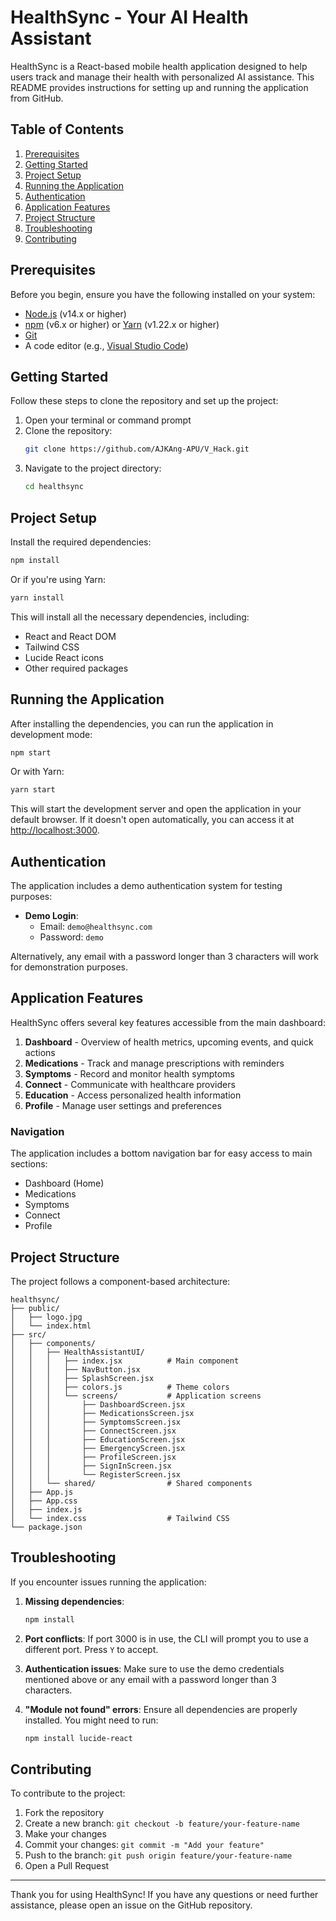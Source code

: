 # HealthSync - Your AI Health Assistant

HealthSync is a React-based mobile health application designed to help users track and manage their health with personalized AI assistance. This README provides instructions for setting up and running the application from GitHub.

## Table of Contents

1. [Prerequisites](#prerequisites)
2. [Getting Started](#getting-started)
3. [Project Setup](#project-setup)
4. [Running the Application](#running-the-application)
5. [Authentication](#authentication)
6. [Application Features](#application-features)
7. [Project Structure](#project-structure)
8. [Troubleshooting](#troubleshooting)
9. [Contributing](#contributing)

## Prerequisites

Before you begin, ensure you have the following installed on your system:

- [Node.js](https://nodejs.org/) (v14.x or higher)
- [npm](https://www.npmjs.com/) (v6.x or higher) or [Yarn](https://yarnpkg.com/) (v1.22.x or higher)
- [Git](https://git-scm.com/)
- A code editor (e.g., [Visual Studio Code](https://code.visualstudio.com/))

## Getting Started

Follow these steps to clone the repository and set up the project:

1. Open your terminal or command prompt
2. Clone the repository:
   ```bash
   git clone https://github.com/AJKAng-APU/V_Hack.git
   ```
3. Navigate to the project directory:
   ```bash
   cd healthsync
   ```

## Project Setup

Install the required dependencies:

```bash
npm install
```

Or if you're using Yarn:

```bash
yarn install
```

This will install all the necessary dependencies, including:
- React and React DOM
- Tailwind CSS
- Lucide React icons
- Other required packages

## Running the Application

After installing the dependencies, you can run the application in development mode:

```bash
npm start
```

Or with Yarn:

```bash
yarn start
```

This will start the development server and open the application in your default browser. If it doesn't open automatically, you can access it at [http://localhost:3000](http://localhost:3000).

## Authentication

The application includes a demo authentication system for testing purposes:

- **Demo Login**:
  - Email: `demo@healthsync.com`
  - Password: `demo`

Alternatively, any email with a password longer than 3 characters will work for demonstration purposes.

## Application Features

HealthSync offers several key features accessible from the main dashboard:

1. **Dashboard** - Overview of health metrics, upcoming events, and quick actions
2. **Medications** - Track and manage prescriptions with reminders
3. **Symptoms** - Record and monitor health symptoms
4. **Connect** - Communicate with healthcare providers
5. **Education** - Access personalized health information
6. **Profile** - Manage user settings and preferences

### Navigation

The application includes a bottom navigation bar for easy access to main sections:
- Dashboard (Home)
- Medications
- Symptoms
- Connect
- Profile

## Project Structure

The project follows a component-based architecture:

```
healthsync/
├── public/
│   ├── logo.jpg
│   └── index.html
├── src/
│   ├── components/
│   │   ├── HealthAssistantUI/
│   │   │   ├── index.jsx          # Main component
│   │   │   ├── NavButton.jsx
│   │   │   ├── SplashScreen.jsx
│   │   │   ├── colors.js          # Theme colors
│   │   │   └── screens/           # Application screens
│   │   │       ├── DashboardScreen.jsx
│   │   │       ├── MedicationsScreen.jsx
│   │   │       ├── SymptomsScreen.jsx
│   │   │       ├── ConnectScreen.jsx
│   │   │       ├── EducationScreen.jsx
│   │   │       ├── EmergencyScreen.jsx
│   │   │       ├── ProfileScreen.jsx
│   │   │       ├── SignInScreen.jsx
│   │   │       └── RegisterScreen.jsx
│   │   └── shared/                # Shared components
│   ├── App.js
│   ├── App.css
│   ├── index.js
│   └── index.css                  # Tailwind CSS
└── package.json
```

## Troubleshooting

If you encounter issues running the application:

1. **Missing dependencies**:
   ```bash
   npm install
   ```

2. **Port conflicts**: If port 3000 is in use, the CLI will prompt you to use a different port. Press `Y` to accept.

3. **Authentication issues**: Make sure to use the demo credentials mentioned above or any email with a password longer than 3 characters.

4. **"Module not found" errors**: Ensure all dependencies are properly installed. You might need to run:
   ```bash
   npm install lucide-react
   ```

## Contributing

To contribute to the project:

1. Fork the repository
2. Create a new branch: `git checkout -b feature/your-feature-name`
3. Make your changes
4. Commit your changes: `git commit -m "Add your feature"`
5. Push to the branch: `git push origin feature/your-feature-name`
6. Open a Pull Request

---

Thank you for using HealthSync! If you have any questions or need further assistance, please open an issue on the GitHub repository.
